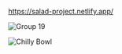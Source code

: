 https://salad-project.netlify.app/

![Group 19](https://github.com/gdutralagares/salad-project/assets/61439293/c89e43fd-1b82-47a4-ba8d-8480d1292cfc)

![Chilly Bowl](https://github.com/gdutralagares/salad-project/assets/61439293/8d4b518d-ea93-4d79-9ae1-cbae3e90bf48)
